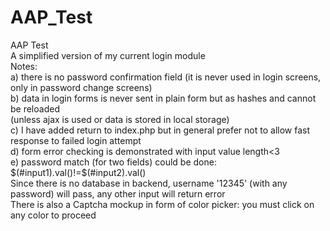 # AAP_Test
AAP Test\
A simplified version of my current login module\
Notes: \
a) there is no password confirmation field (it is never used in login screens, only in password change screens) \
b) data in login forms is never sent in plain form but as hashes and cannot be reloaded\
    (unless ajax is used or data is stored in local storage) \
c) I have added return to index.php but in general prefer not to allow fast response to failed login attempt\
d) form error checking is demonstrated with input value length<3 \
e) password match (for two fields) could be done: \
	$(#input1).val()!=$(#input2).val() \
Since there is no database in backend, username '12345' (with any password) will pass, any other input will return error\
There is also a Captcha mockup in form of color picker: you must click on any color to proceed
